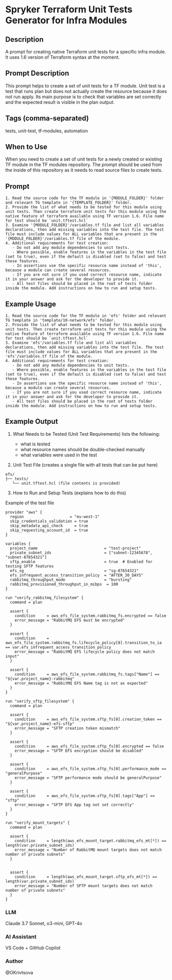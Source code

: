 # Spryker Terraform Unit Tests Generator for Infra Modules

## Description

A prompt for creating native Terraform unit tests for a specific infra module. It uses 1.6 version of Terraform syntax at the moment.

## Prompt Description

This prompt helps to create a set of unit tests for a TF module. Unit test is a test that runs plan but does not actually create the resource because it does not run apply. Its main purpose is to check that variables are set correctly and the expected result is visible in the plan output.

## Tags (comma-separated)
tests, unit-test, tf-modules, automation

## When to Use

When you need to create a set of unit tests for a newly created or existing TF module in the TF modules repository. The prompt should be used from the inside of this repository as it needs to read source files to create tests.

## Prompt

```text
1. Read the source code for the TF module in '{MODULE_FOLDER}' folder and relevant TG template in '{TEMPLATE_FOLDER}' folder. 
2. Provide the list of what needs to be tested for this module using unit tests. Then create terraform unit tests for this module using the native feature of terraform available using TF version 1.6. File name for test should be `unit.tftest.hcl`
3. Examine '{MODULE_FOLDER}'/variables.tf file and list all variables declarations, then add missing variables into the test file. The test file must include values for ALL variables that are present in the '{MODULE_FOLDER}'/variables.tf file of the module. 
4. Additional requirements for test creation:
   - Do not add any module dependencies to unit tests. 
   - Where possible, enable features in the variables in the test file (set to true), even if the default is disabled (set to false) and test these features. 
   - In assertions use the specific resource name instead of 'this', because a module can create several resources. 
   - If you are not sure if you used correct resource name, indicate it in your answer and ask for the developer to provide it. 
   - All test files should be placed in the root of tests folder inside the module. Add instructions on how to run and setup tests.
```

## Example Usage

```text
1. Read the source code for the TF module in 'efs' folder and relevant TG template in 'template/10-network/efs' folder.
2. Provide the list of what needs to be tested for this module using unit tests. Then create terraform unit tests for this module using the native feature of terraform available using TF version 1.6. File name for test should be `unit.tftest.hcl`
3. Examine 'efs'/variables.tf file and list all variables declarations, then add missing variables into the test file. The test file must include values for ALL variables that are present in the 'efs'/variables.tf file of the module.
4. Additional requirements for test creation:
   - Do not add any module dependencies to unit tests. 
   - Where possible, enable features in the variables in the test file (set to true), even if the default is disabled (set to false) and test these features. 
   - In assertions use the specific resource name instead of 'this', because a module can create several resources. 
   - If you are not sure if you used correct resource name, indicate it in your answer and ask for the developer to provide it. 
   - All test files should be placed in the root of tests folder inside the module. Add instructions on how to run and setup tests.
```

## Example Output

1. What Needs to be Tested (Unit Test Requirements)
   lists the following:
      - what is tested
      - what resource names should be double-checked manually
      - what variables were used in the test


2. Unit Test File
(creates a single file with all tests that can be put here)
```
efs/
├── tests/
   └── unit.tftest.hcl (file contents is provided)
```
3. How to Run and Setup Tests
 (explains how to do this)

Example of the test file
```
provider "aws" {
  region                    = "eu-west-1"
  skip_credentials_validation = true
  skip_metadata_api_check     = true
  skip_requesting_account_id  = true
}

variables {
  project_name                             = "test-project"
  private_subnet_ids                       = ["subnet-12345678", "subnet-87654321"]
  sftp_enable                              = true  # Enabled for testing SFTP features
  efs_sg                                   = "sg-87654321"
  efs_infrequent_access_transition_policy  = "AFTER_30_DAYS"
  rabbitmq_throughput_mode                 = "bursting"
  rabbitmq_provisioned_throughput_in_mibps  = 100
}

run "verify_rabbitmq_filesystem" {
  command = plan

  assert {
    condition     = aws_efs_file_system.rabbitmq_fs.encrypted == false
    error_message = "RabbitMQ EFS must be encrypted"
  }

  assert {
    condition     = aws_efs_file_system.rabbitmq_fs.lifecycle_policy[0].transition_to_ia == var.efs_infrequent_access_transition_policy
    error_message = "RabbitMQ EFS lifecycle policy does not match input"
  }

  assert {
    condition     = aws_efs_file_system.rabbitmq_fs.tags["Name"] == "${var.project_name}-rabbitmq"
    error_message = "RabbitMQ EFS Name tag is not as expected"
  }
}

run "verify_sftp_filesystem" {
  command = plan

  assert {
    condition     = aws_efs_file_system.sftp_fs[0].creation_token == "${var.project_name}-efs-sftp"
    error_message = "SFTP creation token mismatch"
  }

  assert {
    condition     = aws_efs_file_system.sftp_fs[0].encrypted == false
    error_message = "SFTP EFS encryption should be disabled"
  }

  assert {
    condition     = aws_efs_file_system.sftp_fs[0].performance_mode == "generalPurpose"
    error_message = "SFTP performance mode should be generalPurpose"
  }

  assert {
    condition     = aws_efs_file_system.sftp_fs[0].tags["App"] == "sftp"
    error_message = "SFTP EFS App tag not set correctly"
  }
}

run "verify_mount_targets" {
  command = plan

  assert {
    condition     = length(aws_efs_mount_target.rabbitmq_efs_mt[*]) == length(var.private_subnet_ids)
    error_message = "Number of RabbitMQ mount targets does not match number of private subnets"
  }


  assert {
    condition     = length(aws_efs_mount_target.sftp_efs_mt[*]) == length(var.private_subnet_ids)
    error_message = "Number of SFTP mount targets does not match number of private subnets"
  }
}
```

### LLM
Claude 3.7 Sonnet, o3-mini, GPT-4o

### AI Assistant
VS Code + GitHub Copilot

### Author
@OKrivtsova
